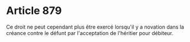 # Article 879

Ce droit ne peut cependant plus être exercé lorsqu'il y a novation dans la créance contre le défunt par l'acceptation de l'héritier pour débiteur.
